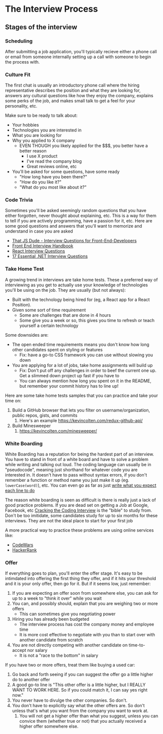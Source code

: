 <!-- {% include "/includes/header.md" %} -->

# The Interview Process

## Stages of the interview

### Scheduling

After submitting a job application, you'll typically recieve either a phone call or email from
someone internally setting up a call with someone to begin the process with.

### Culture Fit

The first chat is usually an introductory phone call where the hiring representative describes the position
and what they are looking for, answers any cultural questions like how they enjoy the
company, explains some perks of the job, and makes small talk to get a feel for your personality, etc.

Make sure to be ready to talk about:

* Your hobbies
* Technologies you are interested in
* What you are looking for
* Why you applied to X company
  * EVEN THOUGH you likely applied for the $$$, you better have a better reason
    * I use X product
    * I've read the company blog
    * Great reviews online, etc
* You'll be asked for some questions, have some ready
  * "How long have you been there?"
  * "How do you like it?"
  * "What do you most like about it?"

### Code Trivia

Sometimes you'll be asked seemingly random questions that you have either forgotten,
never thought about explaining, etc. This is a way for them to tell if you are actively
programming, have a passion for it, etc. Here are some good questions and answers
that you'll want to memorize and understand in case you are asked

* [That JS Dude - Interview Questions for Front-End-Developers](http://www.thatjsdude.com/interview)
* [Front End Interview Handbook](https://github.com/yangshun/front-end-interview-handbook)
* [React Interview Questions](https://tylermcginnis.com/react-interview-questions/)
* [17 Essential .NET Interview Questions](https://www.toptal.com/dot-net/interview-questions)

### Take Home Test

A growing trend in interviews are take home tests. These a preferred way of interviewing
as you get to actually use your knowledge of technologies you'll be using on the job.
They are usually (but not always):

* Built with the technology being hired for (eg, a React app for a React Position).
* Given some sort of time requirement
  * Some are challenges that are done in 4 hours
  * Some give you a week or so, this gives you time to refresh or teach yourself a certain technology

Some downsides are:

* The open ended time requirements means you don't know how long other candidates spent on styling or features
  * Fix: have a go-to CSS framework you can use without slowing you down
* You are applying for a lot of jobs, take home assignments will build up
  * Fix: Don't put off any challenges in order to beef the current one up. Get a slimmed down project up fast if you have to
  * You can always mention how long you spent on it in the README, but remember your commit history has to line up!

Here are some take home tests samples that you can practice and take your time on:

1. Build a GitHub browser that lets you filter on username/organization, public repos, gists, and commits
   1. Here's an example https://kevincolten.com/redux-github-api/
2. Build Minesweeper
   1. https://kevincolten.com/minesweeper/

### White Boarding

White Boarding has a reputation for being the hardest part of an interview. You
have to stand in front of a white board and have to solve a problem while writing and talking
out loud. The coding language can usually be in "pseudocode", meaning just shorthand
for whatever code you are interested in. It doesn't have to pass without syntax errors, if
you don't remember a function or method name you just make it up (eg. `lowerCase(word)`), etc.
You can even go as far as just [write what you expect each line to do](https://www.unf.edu/~broggio/cop2221/2221pseu.htm)

The reason white boarding is seen as difficult is there is really just a lack of
good practice problems. If you are dead set on getting a Job at Google, Facebook, etc
[Cracking the Coding Interview](http://www.crackingthecodinginterview.com/) is the "bible" to study
from. Don't be too imitidate, some candidates study for up to six months for these interviews. They
are not the ideal place to start for your first job

A more practical way to practice these problems are using online services like:

* [CodeWars](https://www.codewars.com/)
* [HackerRank](https://www.hackerrank.com/)

### Offer

If everything goes to plan, you'll enter the offer stage. It's easy to be intimdated into offering
the first thing they offer, and if it hits your threshold and it is your only offer, then go for it. But if it seems low, just remember:

1. If you are expecting an offer soon from somewhere else, you can ask for up to a week to "think it over" while you wait
2. You can, and possibly should, explain that you are weighing two or more offers
   * This can sometimes give you negotiating power
3. Hiring you has already been budgeted
   * The interview process has cost the company money and employee time
   * It is more cost effective to negotiate with you than to start over with another candidate from scratch
4. You are not directly competing with another candidate on time-to-accept nor salary
   * It is not a "race to the bottom" in salary

If you have two or more offers, treat them like buying a used car:

1. Go back and forth seeing if you can suggest the offer go a little higher do to another offer
2. A good go-to line is "This other offer is a little higher, but I REALLY WANT TO WORK HERE. So if you could match it, I can say yes right now."
3. You never have to divulge the other companies. So don't.
4. You don't have to explicitly say what the other offers are. So don't unless that's what you want from the company you want to work at.
   1. You will not get a higher offer than what you suggest, unless you can convice them (whether true or not) that you actually received a higher offer somewhere else.

<!-- {% include "/includes/footer.md" %} -->
